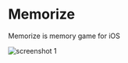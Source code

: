 # Memorize

Memorize is memory game for iOS

![screenshot 1](https://user-images.githubusercontent.com/2067193/104380521-fa607e00-54df-11eb-9375-0320d0117f51.png)


